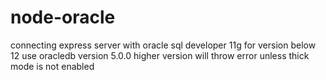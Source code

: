 # node-oracle

connecting express server with oracle sql developer 11g 
for version below 12 use oracledb version 5.0.0 
higher version will throw error unless thick mode is not enabled
